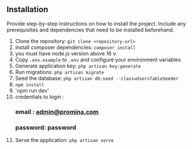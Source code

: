 
## Installation

Provide step-by-step instructions on how to install the project. Include any prerequisites and dependencies that need to be installed beforehand.

1. Clone the repository: `git clone <repository-url>`
2. Install composer dependencies: `composer install`
3. you must have node.js version above 16 v.
4. Copy `.env.example` to `.env` and configure your environment variables
5. Generate application key: `php artisan key:generate`
6. Run migrations: `php artisan migrate`
7. Seed the database: `php artisan db:seed --class=UsersTableSeeder`
8. `npm install`
9. `npm run dev'
10. credentials to login : <h3>email : admin@promina.com</h3>  <h3>password: password</h3>
11. Serve the application: `php artisan serve`
